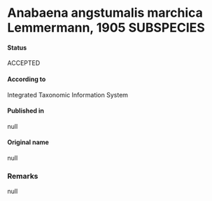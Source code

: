 Anabaena angstumalis marchica Lemmermann, 1905 SUBSPECIES
=======

#### Status
ACCEPTED

#### According to
Integrated Taxonomic Information System

#### Published in
null

#### Original name
null

### Remarks
null